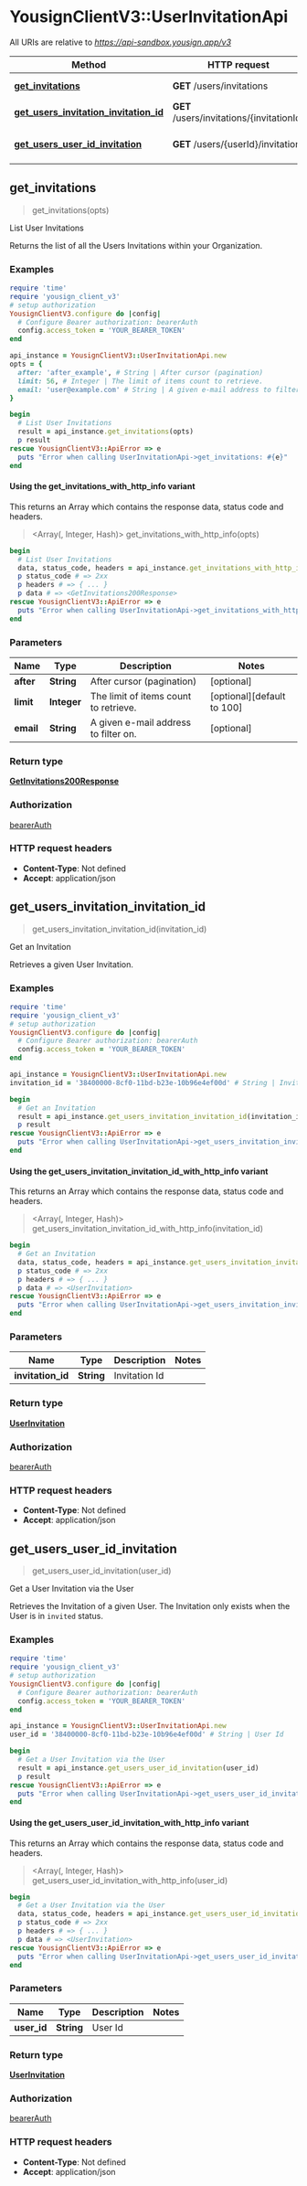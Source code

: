 # YousignClientV3::UserInvitationApi

All URIs are relative to *https://api-sandbox.yousign.app/v3*

| Method | HTTP request | Description |
| ------ | ------------ | ----------- |
| [**get_invitations**](UserInvitationApi.md#get_invitations) | **GET** /users/invitations | List User Invitations |
| [**get_users_invitation_invitation_id**](UserInvitationApi.md#get_users_invitation_invitation_id) | **GET** /users/invitations/{invitationId} | Get an Invitation |
| [**get_users_user_id_invitation**](UserInvitationApi.md#get_users_user_id_invitation) | **GET** /users/{userId}/invitation | Get a User Invitation via the User |


## get_invitations

> <GetInvitations200Response> get_invitations(opts)

List User Invitations

Returns the list of all the Users Invitations within your Organization.

### Examples

```ruby
require 'time'
require 'yousign_client_v3'
# setup authorization
YousignClientV3.configure do |config|
  # Configure Bearer authorization: bearerAuth
  config.access_token = 'YOUR_BEARER_TOKEN'
end

api_instance = YousignClientV3::UserInvitationApi.new
opts = {
  after: 'after_example', # String | After cursor (pagination)
  limit: 56, # Integer | The limit of items count to retrieve.
  email: 'user@example.com' # String | A given e-mail address to filter on.
}

begin
  # List User Invitations
  result = api_instance.get_invitations(opts)
  p result
rescue YousignClientV3::ApiError => e
  puts "Error when calling UserInvitationApi->get_invitations: #{e}"
end
```

#### Using the get_invitations_with_http_info variant

This returns an Array which contains the response data, status code and headers.

> <Array(<GetInvitations200Response>, Integer, Hash)> get_invitations_with_http_info(opts)

```ruby
begin
  # List User Invitations
  data, status_code, headers = api_instance.get_invitations_with_http_info(opts)
  p status_code # => 2xx
  p headers # => { ... }
  p data # => <GetInvitations200Response>
rescue YousignClientV3::ApiError => e
  puts "Error when calling UserInvitationApi->get_invitations_with_http_info: #{e}"
end
```

### Parameters

| Name | Type | Description | Notes |
| ---- | ---- | ----------- | ----- |
| **after** | **String** | After cursor (pagination) | [optional] |
| **limit** | **Integer** | The limit of items count to retrieve. | [optional][default to 100] |
| **email** | **String** | A given e-mail address to filter on. | [optional] |

### Return type

[**GetInvitations200Response**](GetInvitations200Response.md)

### Authorization

[bearerAuth](../README.md#bearerAuth)

### HTTP request headers

- **Content-Type**: Not defined
- **Accept**: application/json


## get_users_invitation_invitation_id

> <UserInvitation> get_users_invitation_invitation_id(invitation_id)

Get an Invitation

Retrieves a given User Invitation.

### Examples

```ruby
require 'time'
require 'yousign_client_v3'
# setup authorization
YousignClientV3.configure do |config|
  # Configure Bearer authorization: bearerAuth
  config.access_token = 'YOUR_BEARER_TOKEN'
end

api_instance = YousignClientV3::UserInvitationApi.new
invitation_id = '38400000-8cf0-11bd-b23e-10b96e4ef00d' # String | Invitation Id

begin
  # Get an Invitation
  result = api_instance.get_users_invitation_invitation_id(invitation_id)
  p result
rescue YousignClientV3::ApiError => e
  puts "Error when calling UserInvitationApi->get_users_invitation_invitation_id: #{e}"
end
```

#### Using the get_users_invitation_invitation_id_with_http_info variant

This returns an Array which contains the response data, status code and headers.

> <Array(<UserInvitation>, Integer, Hash)> get_users_invitation_invitation_id_with_http_info(invitation_id)

```ruby
begin
  # Get an Invitation
  data, status_code, headers = api_instance.get_users_invitation_invitation_id_with_http_info(invitation_id)
  p status_code # => 2xx
  p headers # => { ... }
  p data # => <UserInvitation>
rescue YousignClientV3::ApiError => e
  puts "Error when calling UserInvitationApi->get_users_invitation_invitation_id_with_http_info: #{e}"
end
```

### Parameters

| Name | Type | Description | Notes |
| ---- | ---- | ----------- | ----- |
| **invitation_id** | **String** | Invitation Id |  |

### Return type

[**UserInvitation**](UserInvitation.md)

### Authorization

[bearerAuth](../README.md#bearerAuth)

### HTTP request headers

- **Content-Type**: Not defined
- **Accept**: application/json


## get_users_user_id_invitation

> <UserInvitation> get_users_user_id_invitation(user_id)

Get a User Invitation via the User

Retrieves the Invitation of a given User. The Invitation only exists when the User is in `invited` status.

### Examples

```ruby
require 'time'
require 'yousign_client_v3'
# setup authorization
YousignClientV3.configure do |config|
  # Configure Bearer authorization: bearerAuth
  config.access_token = 'YOUR_BEARER_TOKEN'
end

api_instance = YousignClientV3::UserInvitationApi.new
user_id = '38400000-8cf0-11bd-b23e-10b96e4ef00d' # String | User Id

begin
  # Get a User Invitation via the User
  result = api_instance.get_users_user_id_invitation(user_id)
  p result
rescue YousignClientV3::ApiError => e
  puts "Error when calling UserInvitationApi->get_users_user_id_invitation: #{e}"
end
```

#### Using the get_users_user_id_invitation_with_http_info variant

This returns an Array which contains the response data, status code and headers.

> <Array(<UserInvitation>, Integer, Hash)> get_users_user_id_invitation_with_http_info(user_id)

```ruby
begin
  # Get a User Invitation via the User
  data, status_code, headers = api_instance.get_users_user_id_invitation_with_http_info(user_id)
  p status_code # => 2xx
  p headers # => { ... }
  p data # => <UserInvitation>
rescue YousignClientV3::ApiError => e
  puts "Error when calling UserInvitationApi->get_users_user_id_invitation_with_http_info: #{e}"
end
```

### Parameters

| Name | Type | Description | Notes |
| ---- | ---- | ----------- | ----- |
| **user_id** | **String** | User Id |  |

### Return type

[**UserInvitation**](UserInvitation.md)

### Authorization

[bearerAuth](../README.md#bearerAuth)

### HTTP request headers

- **Content-Type**: Not defined
- **Accept**: application/json

